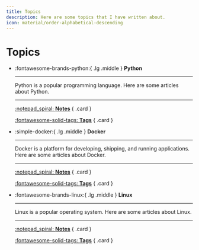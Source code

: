 ```yaml
---
title: Topics
description: Here are some topics that I have written about.
icon: material/order-alphabetical-descending
---
```


# Topics

<div class="grid cards" markdown>

-   :fontawesome-brands-python:{ .lg .middle } __Python__

    ---

    Python is a popular programming language. Here are some articles about Python.

    ---

    [:notepad_spiral: __Notes__](python/)
    { .card }

    [:fontawesome-solid-tags: __Tags__](/dgamboa/tags/#python)
    { .card }

-   :simple-docker:{ .lg .middle } __Docker__

    ---

    Docker is a platform for developing, shipping, and running applications.
    Here are some articles about Docker.

    ---

    [:notepad_spiral: __Notes__](docker/)
    { .card }

    [:fontawesome-solid-tags: __Tags__](/dgamboa/tags/#docker)
    { .card }

-   :fontawesome-brands-linux:{ .lg .middle } __Linux__

    ---

    Linux is a popular operating system. Here are some articles about Linux.

    ---

    [:notepad_spiral: __Notes__](linux/)
    { .card }

    [:fontawesome-solid-tags: __Tags__](/dgamboa/tags/#linux)
    { .card }

</div>